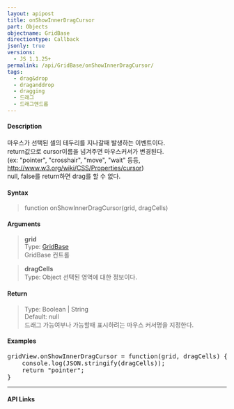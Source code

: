 ```yaml
---
layout: apipost
title: onShowInnerDragCursor
part: Objects
objectname: GridBase
directiontype: Callback
jsonly: true
versions:
  - JS 1.1.25+
permalink: /api/GridBase/onShowInnerDragCursor/
tags:
  - drag&drop
  - draganddrop
  - dragging
  - 드래그
  - 드래그앤드롭
---
```


#### Description

 마우스가 선택된 셀의 테두리를 지나갈때 발생하는 이벤트이다.   
 return값으로 cursor이름을 넘겨주면 마우스커서가 변경된다.  
 (ex: "pointer", "crosshair", "move", "wait" 등등, http://www.w3.org/wiki/CSS/Properties/cursor)  
 null, false를 return하면 drag를 할 수 없다.   

#### Syntax

> function onShowInnerDragCursor(grid, dragCells) 

#### Arguments  

> **grid**  
> Type: [GridBase](/api/GridBase/)  
> GridBase 컨트롤  

> **dragCells**  
> Type: Object
> 선택된 영역에 대한 정보이다.    

#### Return  

> Type: Boolean | String	  
> Default: null  
> 드래그 가능여부나 가능할때 표시하려는 마우스 커서명을 지정한다.    

#### Examples 

<pre class="prettyprint">
gridView.onShowInnerDragCursor = function(grid, dragCells) {
    console.log(JSON.stringify(dragCells)); 
    return "pointer";
}
</pre>

---

#### API Links
